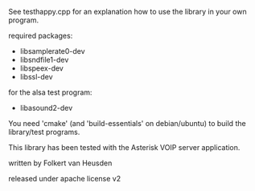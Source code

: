 See testhappy.cpp for an explanation how to use the library in your own program.


required packages:
* libsamplerate0-dev
* libsndfile1-dev
* libspeex-dev
* libssl-dev

for the alsa test program:
* libasound2-dev

You need 'cmake' (and 'build-essentials' on debian/ubuntu) to build the library/test programs.


This library has been tested with the Asterisk VOIP server application.


written by Folkert van Heusden

released under apache license v2
